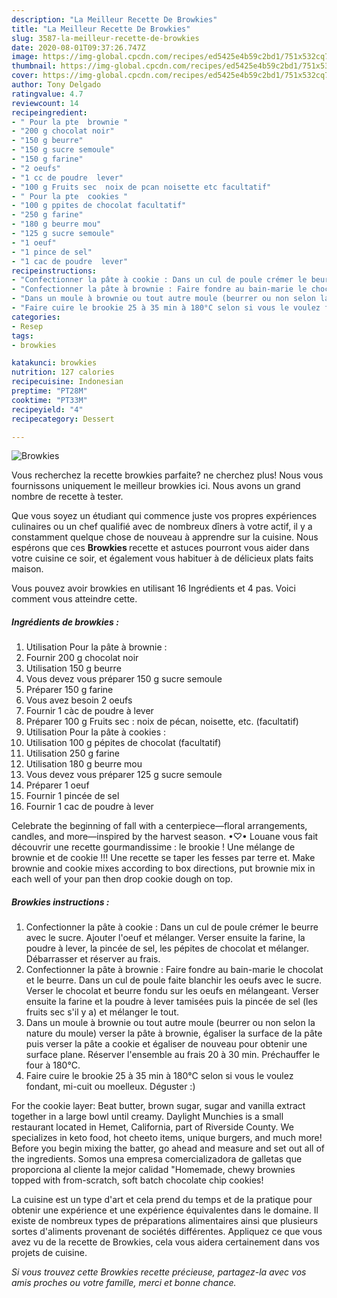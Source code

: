 ```yaml
---
description: "La Meilleur Recette De Browkies"
title: "La Meilleur Recette De Browkies"
slug: 3587-la-meilleur-recette-de-browkies
date: 2020-08-01T09:37:26.747Z
image: https://img-global.cpcdn.com/recipes/ed5425e4b59c2bd1/751x532cq70/browkies-photo-principale-de-la-recette.jpg
thumbnail: https://img-global.cpcdn.com/recipes/ed5425e4b59c2bd1/751x532cq70/browkies-photo-principale-de-la-recette.jpg
cover: https://img-global.cpcdn.com/recipes/ed5425e4b59c2bd1/751x532cq70/browkies-photo-principale-de-la-recette.jpg
author: Tony Delgado
ratingvalue: 4.7
reviewcount: 14
recipeingredient:
- " Pour la pte  brownie "
- "200 g chocolat noir"
- "150 g beurre"
- "150 g sucre semoule"
- "150 g farine"
- "2 oeufs"
- "1 cc de poudre  lever"
- "100 g Fruits sec  noix de pcan noisette etc facultatif"
- " Pour la pte  cookies "
- "100 g ppites de chocolat facultatif"
- "250 g farine"
- "180 g beurre mou"
- "125 g sucre semoule"
- "1 oeuf"
- "1 pince de sel"
- "1 cac de poudre  lever"
recipeinstructions:
- "Confectionner la pâte à cookie : Dans un cul de poule crémer le beurre avec le sucre. Ajouter l&#39;oeuf et mélanger. Verser ensuite la farine, la poudre à lever, la pincée de sel, les pépites de chocolat et mélanger. Débarrasser et réserver au frais."
- "Confectionner la pâte à brownie : Faire fondre au bain-marie le chocolat et le beurre. Dans un cul de poule faite blanchir les oeufs avec le sucre. Verser le chocolat et beurre fondu sur les oeufs en mélangeant. Verser ensuite la farine et la poudre à lever tamisées puis la pincée de sel (les fruits sec s&#39;il y a) et mélanger le tout."
- "Dans un moule à brownie ou tout autre moule (beurrer ou non selon la nature du moule) verser la pâte à brownie, égaliser la surface de la pâte puis verser la pâte a cookie et égaliser de nouveau pour obtenir une surface plane. Réserver l&#39;ensemble au frais 20 à 30 min. Préchauffer le four à 180°C."
- "Faire cuire le brookie 25 à 35 min à 180°C selon si vous le voulez fondant, mi-cuit ou moelleux. Déguster :)"
categories:
- Resep
tags:
- browkies

katakunci: browkies 
nutrition: 127 calories
recipecuisine: Indonesian
preptime: "PT28M"
cooktime: "PT33M"
recipeyield: "4"
recipecategory: Dessert

---
```



![Browkies](https://img-global.cpcdn.com/recipes/ed5425e4b59c2bd1/751x532cq70/browkies-photo-principale-de-la-recette.jpg)

Vous recherchez la recette browkies parfaite? ne cherchez plus! Nous vous fournissons uniquement le meilleur browkies ici. Nous avons un grand nombre de recette à tester.

Que vous soyez un étudiant qui commence juste vos propres expériences culinaires ou un chef qualifié avec de nombreux dîners à votre actif, il y a constamment quelque chose de nouveau à apprendre sur la cuisine. Nous espérons que ces <strong> Browkies </strong> recette et astuces pourront vous aider dans votre cuisine ce soir, et également vous habituer à de délicieux plats faits maison.

<!--inarticleads1-->

Vous pouvez avoir browkies en utilisant 16 Ingrédients et 4 pas. Voici comment vous atteindre cette.

##### Ingrédients de browkies :

1. Utilisation  Pour la pâte à brownie :
1. Fournir 200 g chocolat noir
1. Utilisation 150 g beurre
1. Vous devez vous préparer 150 g sucre semoule
1. Préparer 150 g farine
1. Vous avez besoin 2 oeufs
1. Fournir 1 càc de poudre à lever
1. Préparer 100 g Fruits sec : noix de pécan, noisette, etc. (facultatif)
1. Utilisation  Pour la pâte à cookies :
1. Utilisation 100 g pépites de chocolat (facultatif)
1. Utilisation 250 g farine
1. Utilisation 180 g beurre mou
1. Vous devez vous préparer 125 g sucre semoule
1. Préparer 1 oeuf
1. Fournir 1 pincée de sel
1. Fournir 1 cac de poudre à lever


Celebrate the beginning of fall with a centerpiece—floral arrangements, candles, and more—inspired by the harvest season. •♡• Louane vous fait découvrir une recette gourmandissime : le brookie ! Une mélange de brownie et de cookie !!! Une recette se taper les fesses par terre et. Make brownie and cookie mixes according to box directions, put brownie mix in each well of your pan then drop cookie dough on top. 

<!--inarticleads2-->

##### Browkies instructions :

1. Confectionner la pâte à cookie : Dans un cul de poule crémer le beurre avec le sucre. Ajouter l&#39;oeuf et mélanger. Verser ensuite la farine, la poudre à lever, la pincée de sel, les pépites de chocolat et mélanger. Débarrasser et réserver au frais.
1. Confectionner la pâte à brownie : Faire fondre au bain-marie le chocolat et le beurre. Dans un cul de poule faite blanchir les oeufs avec le sucre. Verser le chocolat et beurre fondu sur les oeufs en mélangeant. Verser ensuite la farine et la poudre à lever tamisées puis la pincée de sel (les fruits sec s&#39;il y a) et mélanger le tout.
1. Dans un moule à brownie ou tout autre moule (beurrer ou non selon la nature du moule) verser la pâte à brownie, égaliser la surface de la pâte puis verser la pâte a cookie et égaliser de nouveau pour obtenir une surface plane. Réserver l&#39;ensemble au frais 20 à 30 min. Préchauffer le four à 180°C.
1. Faire cuire le brookie 25 à 35 min à 180°C selon si vous le voulez fondant, mi-cuit ou moelleux. Déguster :)


For the cookie layer: Beat butter, brown sugar, sugar and vanilla extract together in a large bowl until creamy. Daylight Munchies is a small restaurant located in Hemet, California, part of Riverside County. We specializes in keto food, hot cheeto items, unique burgers, and much more! Before you begin mixing the batter, go ahead and measure and set out all of the ingredients. Somos una empresa comercializadora de galletas que proporciona al cliente la mejor calidad &#34;Homemade, chewy brownies topped with from-scratch, soft batch chocolate chip cookies! 

<!--inarticleads1-->

<p>
La cuisine est un type d'art et cela prend du temps et de la pratique pour obtenir une expérience et une expérience équivalentes dans le domaine. Il existe de nombreux types de préparations alimentaires ainsi que plusieurs sortes d'aliments provenant de sociétés différentes. Appliquez ce que vous avez vu de la recette de Browkies, cela vous aidera certainement dans vos projets de cuisine.
</p>

<p>
<i>Si vous trouvez cette Browkies recette précieuse, partagez-la avec vos amis proches ou votre famille, merci et bonne chance.</i>
</p>
